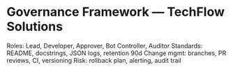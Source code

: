 # Governance Framework — TechFlow Solutions
Roles: Lead, Developer, Approver, Bot Controller, Auditor
Standards: README, docstrings, JSON logs, retention 90d
Change mgmt: branches, PR reviews, CI, versioning
Risk: rollback plan, alerting, audit trail
